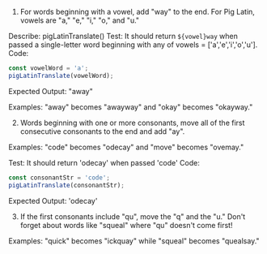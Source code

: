 

1. For words beginning with a vowel, add "way" to the end. For Pig Latin, vowels are "a," "e," "i," "o," and "u."

Describe: pigLatinTranslate()
Test: It should return `${vowel}way` when passed a single-letter word beginning with any of vowels = ['a','e','i','o','u'].
Code:
```javascript
const vowelWord = 'a';
pigLatinTranslate(vowelWord);
```
Expected Output: "away"

Examples: "away" becomes "awayway" and "okay" becomes "okayway."

2. Words beginning with one or more consonants, move all of the first consecutive consonants to the end and add "ay". 
 
 Examples: "code" becomes "odecay" and "move" becomes "ovemay."

Test: It should return 'odecay' when passed 'code'
Code:
```javascript
const consonantStr = 'code';
pigLatinTranslate(consonantStr);

```
Expected Output: 'odecay'

3. If the first consonants include "qu", move the "q" and the "u." Don't forget about words like "squeal" where "qu" doesn't come first! 
 
 Examples: "quick" becomes "ickquay" while "squeal" becomes "quealsay."



